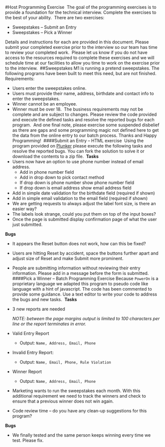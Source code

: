 #Host Programming Exercise
​
The goal of the programming exercises is to provide a foundation for the technical interview.  Complete the exercises to the best of your ability.
​
There are two exercises:
​
 - Sweepstakes – Submit an Entry
 - Sweepstakes – Pick a Winner

Details and instructions for each are provided in this document.  Please submit your completed exercise prior to the interview so our team has time to review your completed work.
​
Please let us know if you do not have access to the resources required to complete these exercises and we will schedule time at our facilities to allow you time to work on the exercise prior to the interview.
​
##Sweepstakes
M1 is running a pretend sweepstakes.  The following programs have been built to meet this need, but are not finished.
​
Requirements:
​
 - Users enter the sweepstakes online.
 - Users must provide their name, address, birthdate and contact info to enter the sweepstakes.
 - Winner cannot be an employee.
 - Winner must be over 18.
​
The business requirements may not be complete and are subject to changes.  Please review the code provided and execute the defined tasks and resolve the reported bugs for each program.
​
And one final note, please exercise some suspended disbelief as there are gaps and some programming magic not defined here to get the data from the online entry to our batch process.  Thanks and Happy Programming!
​
####Submit an Entry – HTML exercise
​
Using the program provided on [Plunker](http://plnkr.co/edit/bURBD9KioV7vxZwJMp6Q?p=info) please execute the following tasks and resolve the reported bugs.  You can fork the solution to solve it or download the contents to a zip file.
​
**Tasks**
​
 - Users now have an option to use phone number instead of email address.
   - Add in phone number field
   - Add in drop down to pick contact method
   - If drop down is phone number show phone number field
   - If drop down is email address show email address field
 - Add in simple date validation for the birthdate field (required if shown)
 - Add in simple email validation to the email field (required if shown)
 - We are getting requests to always adjust the label font size, is there an easier way?
 - The labels look strange, could you put them on top of the input boxes?
 - Once the page is submitted display confirmation page of what the user just submitted.
​

**Bugs**
​
 - It appears the Reset button does not work, how can this be fixed?
 - Users are hitting Reset by accident, space the buttons further apart and adjust size of Reset and make Submit more prominent.
 - People are submitting information without reviewing their entry information.  Please add in a message before the form is submitted.
​
​
####Pick a Winner – Batch Programming Exercise
Because `PowerOn` is a proprietary language we adapted this program to pseudo code like language with a hint of javascript.  The code has been commented to provide some guidance.  Use a text editor to write your code to address the bugs and new tasks.
​
**Tasks**
​
 - 3 new reports are needed
​

    *NOTE:  between the page margins output is limited to 100 characters per line or the report terminates in error.*
​
 - Valid Entry Report
   - Output:  `Name, Address, Email, Phone`
 - Invalid Entry Report:
   - Output:  `Name, Email, Phone, Rule Violation`
 - Winner Report
    - Output: `Name, Address, Email, Phone`
​
 - Marketing wants to run the sweepstakes each month.  With this additional requirement we need to track the winners and check to ensure that a previous winner does not win again.
​
 - Code review time – do you have any clean-up suggestions for this program?
​

**Bugs**
​
 - We finally tested and the same person keeps winning every time we test.  Please fix.